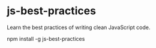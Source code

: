 # js-best-practices
Learn the best practices of writing clean JavaScript code.

npm install -g js-best-practices
